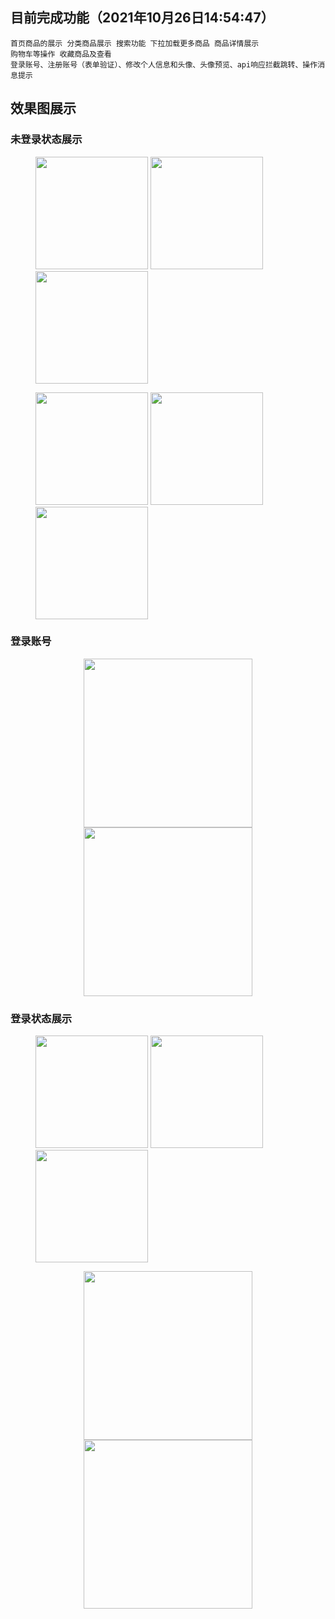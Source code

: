 ## 目前完成功能（2021年10月26日14:54:47）
```
首页商品的展示 分类商品展示 搜索功能 下拉加载更多商品 商品详情展示 
购物车等操作 收藏商品及查看 
登录账号、注册账号（表单验证）、修改个人信息和头像、头像预览、api响应拦截跳转、操作消息提示
```
## 效果图展示
### 未登录状态展示 
<figure class="third">
    <img src="https://i.loli.net/2021/10/26/SRKOkWXJ1d5ZMmQ.png" width="180">
    <img src="https://i.loli.net/2021/10/26/X4t81kfa795LhEI.png" width="180">
	<img src="https://i.loli.net/2021/10/26/oxp9LSJPyer2M5m.png" width="180">
</figure>
<figure class="third">
    <img src="https://i.loli.net/2021/10/26/OfK7pPTDq4ZUmua.png" width="180">
	<img src="https://i.loli.net/2021/10/26/BpeHmAWrFYskK59.png" width="180">
	<img src="https://i.loli.net/2021/10/26/VP4lpatgWSAMON6.png" width="180">
</figure>

### 登录账号
<center class="half">
    <img src="https://i.loli.net/2021/10/26/WF9RpM7AkTw4rHN.png" width="270">
	<img src="https://i.loli.net/2021/10/26/T4xKHsW3OgJdRwr.png" width="270">
</center>

### 登录状态展示 
<figure class="third">
    <img src="https://i.loli.net/2021/10/26/ImMp8exdDZVOEKh.png" width="180">
	<img src="https://i.loli.net/2021/10/26/MbkBTdAoDjQy5Ue.png" width="180">
   <img src="https://i.loli.net/2021/10/26/YxNo6tyirTe12KV.png" width="180">
</figure>
<center class="half">
    <img src="https://i.loli.net/2021/10/26/NMVyCqT5YUvBaG4.png" width="270">
	<img src="https://i.loli.net/2021/10/26/rpWmitHyRVaZoPG.png" width="270">
</center>
